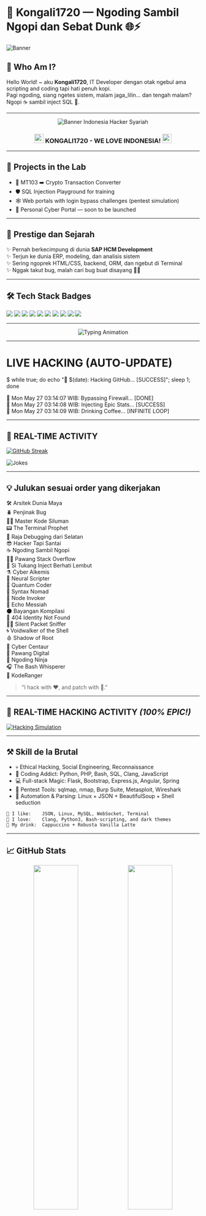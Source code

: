 
# 👑 Kongali1720 — Ngoding Sambil Ngopi dan Sebat Dunk 🌐⚡

![Banner](https://capsule-render.vercel.app/api?type=waving&color=gradient&height=200&section=header&text=Kongali1720%20👨‍💻&fontSize=40&fontAlign=center&desc=The%20Cyber%20Whisperer%20💀%20|%20Code%20Wizard%20⚔️%20|%20IT%20Programmer%20🌈&descAlign=center&descSize=16)

## 🤖 Who Am I?

Hello World! ~ aku **Kongali1720**, IT Developer dengan otak ngebul ama scripting and coding tapi hati penuh kopi.  
Pagi ngoding, siang ngetes sistem, malam jaga_lilin... dan tengah malam? Ngopi ☕ sambil inject SQL 💉.

---

<p align="center">
  <!-- BANNER GIF INDONESIA BERGERAK -->
  <img src="https://your-image-host.com/animated-indonesia-banner.gif" alt="Banner Indonesia Hacker Syariah" />
</p>

<h3 align="center">
  <img src="https://flagcdn.com/w20/id.png" width="24" />
  <strong>KONGALI1720 - WE LOVE INDONESIA!</strong>
  <img src="https://flagcdn.com/w20/id.png" width="24" />
</h3>

---


## 🚀 Projects in the Lab

- 🔁 MT103 ➡️ Crypto Transaction Converter  
- 🛡️ SQL Injection Playground for training  
- 🕸️ Web portals with login bypass challenges (pentest simulation)  
- 🏁 Personal Cyber Portal — soon to be launched  

---

## 🏅 Prestige dan Sejarah

✨ Pernah berkecimpung di dunia **SAP HCM Development**  
✨ Terjun ke dunia ERP, modeling, dan analisis sistem  
✨ Sering ngoprek HTML/CSS, backend, ORM, dan ngebut di Terminal  
✨ Nggak takut bug, malah cari bug buat disayang 🐞💕

---

## 🛠️ Tech Stack Badges

<img src="https://img.shields.io/badge/Python-3776AB?style=for-the-badge&logo=python&logoColor=white"> <img src="https://img.shields.io/badge/JavaScript-F7DF1E?style=for-the-badge&logo=javascript&logoColor=black"> <img src="https://img.shields.io/badge/PHP-777BB4?style=for-the-badge&logo=php&logoColor=white"> <img src="https://img.shields.io/badge/MySQL-005C84?style=for-the-badge&logo=mysql&logoColor=white"> <img src="https://img.shields.io/badge/Linux-FCC624?style=for-the-badge&logo=linux&logoColor=black"> <img src="https://img.shields.io/badge/Bash-4EAA25?style=for-the-badge&logo=gnu-bash&logoColor=white"> <img src="https://img.shields.io/badge/Kali_Linux-557C94?style=for-the-badge&logo=kali-linux&logoColor=white"> <img src="https://img.shields.io/badge/Flask-000000?style=for-the-badge&logo=flask&logoColor=white"> <img src="https://img.shields.io/badge/Node.js-339933?style=for-the-badge&logo=nodedotjs&logoColor=white"> <img src="https://img.shields.io/badge/Metasploit-252525?style=for-the-badge">

---

<p align="center">
  <img src="https://readme-typing-svg.herokuapp.com?font=Fira+Code&pause=1000&color=00FF00&width=435&lines=echo+%22Hello+World!%22+%7C+sudo+rm+-rf+%2Fdoubt" alt="Typing Animation">
</p>

---

# LIVE HACKING (AUTO-UPDATE)  
$ while true; do echo "🚀 $(date): Hacking GitHub... [SUCCESS]"; sleep 1; done  

🚀 Mon May 27 03:14:07 WIB: Bypassing Firewall... [DONE]  
🚀 Mon May 27 03:14:08 WIB: Injecting Epic Stats... [SUCCESS]  
🚀 Mon May 27 03:14:09 WIB: Drinking Coffee... [INFINITE LOOP]  

---

## 🚀 REAL-TIME ACTIVITY
[![GitHub Streak](https://streak-stats.demolab.com?user=kongali1720&theme=dark)](https://git.io/streak-stats)

![Jokes](https://readme-jokes.vercel.app/api?theme=dark)

---

## 💡 Julukan sesuai order yang dikerjakan

🛠️ Arsitek Dunia Maya  
🪲 Penjinak Bug  
🧙‍♂️ Master Kode Siluman  
📟 The Terminal Prophet  
👑 Raja Debugging dari Selatan  
😎 Hacker Tapi Santai  
☕ Ngoding Sambil Ngopi  
🧙‍♀️ Pawang Stack Overflow  
💉 Si Tukang Inject Berhati Lembut  
⚗️ Cyber Alkemis  
🧠 Neural Scripter  
🚀 Quantum Coder  
🧳 Syntax Nomad  
🧬 Node Invoker  
📡 Echo Messiah  
🌑 Bayangan Kompilasi  
🚫 404 Identity Not Found  
🕵️‍♂️ Silent Packet Sniffer  
🌀 Voidwalker of the Shell  
🩸 Shadow of Root  
🦄 Cyber Centaur  
🔮 Pawang Digital  
🥷 Ngoding Ninja  
🎧 The Bash Whisperer  
🤠 KodeRanger  

> "I hack with ❤️, and patch with 🍰."

---

## 🚀 **REAL-TIME HACKING ACTIVITY** *(100% EPIC!)*  

[![Hacking Simulation](https://img.shields.io/badge/⚠️-LIVE_HACKING_SESSION-red?style=for-the-badge&logo=raspberry-pi)](https://github.com/kongali1720)  

---

## ⚒️ Skill de la Brutal

- 💀 Ethical Hacking, Social Engineering, Reconnaissance  
- 🧠 Coding Addict: Python, PHP, Bash, SQL, Clang, JavaScript  
- 💻 Full-stack Magic: Flask, Bootstrap, Express.js, Angular, Spring  
- 🔐 Pentest Tools: sqlmap, nmap, Burp Suite, Metasploit, Wireshark  
- 🔄 Automation & Parsing: Linux + JSON + BeautifulSoup + Shell seduction  

```bash
🧃 I like:    JSON, Linux, MySQL, WebSocket, Terminal
👠 I love:    Clang, Python3, Bash-scripting, and dark themes
🥤 My drink:  Cappuccino + Robusta Vanilla Latte
```

---

## 📈 GitHub Stats

<p align="center">
  <img src="https://github-readme-stats.vercel.app/api?username=kongali1720&show_icons=true&theme=radical&count_private=true&hide=issues&hide_border=false" width="48%" />
  
  <img src="https://github-readme-stats.vercel.app/api/top-langs/?username=kongali1720&layout=compact&theme=radical&hide_border=false&langs_count=10" width="48%" />
</p>

<p align="center">
  <img src="https://github-readme-activity-graph.vercel.app/graph?username=kongali1720&theme=react-dark&hide_border=true" width="600" />
</p>

<p align="center">
  <img src="https://komarev.com/ghpvc/?username=kongali1720&label=Total+Pengunjung&color=blueviolet&style=for-the-badge" />
  <img src="https://img.shields.io/badge/Visitors-4000+-blueviolet?style=for-the-badge" />
  <img src="https://img.shields.io/badge/Grade-A-brightgreen?style=for-the-badge" />
</p>

<p align="center">
  <img src="https://img.shields.io/badge/Python-45%25-3776AB?style=for-the-badge&logo=python&logoColor=white" />
  <img src="https://img.shields.io/badge/JavaScript-30%25-F7DF1E?style=for-the-badge&logo=javascript&logoColor=black" />
  <img src="https://img.shields.io/badge/Bash-15%25-4EAA25?style=for-the-badge&logo=gnu-bash&logoColor=white" />
  <img src="https://img.shields.io/badge/SQL-10%25-4479A1?style=for-the-badge&logo=mysql&logoColor=white" />
</p>



---

## ☕ Traktir Hukumnya Harus ya GUYSSS!!!

> Dukung aku agar tetap waras menulis script tengah malam...

👉 [**Buy Me a Coffee via PayPal**](https://www.paypal.com/paypalme/bungtempong99) 👈  
*Support with 💸 so I can buy ☕ and keep being 🔥!*

---

## 📫 Let’s Connect Like Hackers

- 🧙 GitHub: [kongali1720](https://github.com/kongali1720)
- 💌 Email: [kongali1720@gmail.com](mailto:kongali1720@gmail.com)
- 🕵️‍♂️ Site: Coming soon — stay curious...

---
💻 INITIATING HUMANITY MODE...

🎯 Target Identified: Brave Children with Down Syndrome
📍 Status: In Need of Love and Support
💖 Response: Open Your Heart + Click the Link = One More Smile in the World
---
🧬 They’re not different — they were born with a beautiful mission:

👉 To remind us what unconditional love looks like
👉 To teach us patience, kindness, and resilience
👉 To show that joy can shine through the smallest victories
---
👣 Every tiny step they take is a huge leap of courage.
👉 Each smile, each hug, each word — a miracle unfolding

🛡️ They are warriors in the truest sense.
👉 Not with swords or shields — but with laughter, innocence, and unstoppable spirit
---
⚡ You can be part of their journey.
👉 Support doesn’t always mean grand gestures — sometimes, it begins with a click, a share, a donation, or a kind word

🌈 Together, we can build a world where every child feels seen, valued, and loved — just as they are.

🫶 Be the reason a child smiles today.
👉 Click the link. Spread the word. Stand beside them.
---
<p align="center"> <a href="https://mydonation4ds.github.io/" target="_blank"> <img src="https://img.shields.io/badge/SUPPORT--NOW-%F0%9F%A7%A1-orange?style=for-the-badge&logo=heart" /> </a> </p>

    "Karena jadi IT Programing bukan cuma soal lelah scripting en ngoding... tapi juga soal peduli cuy." 🖤
---

🎧 "Ngoding boleh sambil senyum, asal jangan inject SQL sambil ngambek!" 😜
